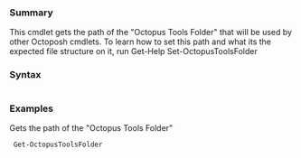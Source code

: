 ﻿### Summary
This cmdlet gets the path of the "Octopus Tools Folder" that will be used by other Octoposh cmdlets. To learn how to set this path and what its the expected file structure on it, run Get-Help Set-OctopusToolsFolder
### Syntax
``` powershell

``` 

### Examples
Gets the path of the "Octopus Tools Folder"

``` powershell 
 Get-OctopusToolsFolder
``` 

